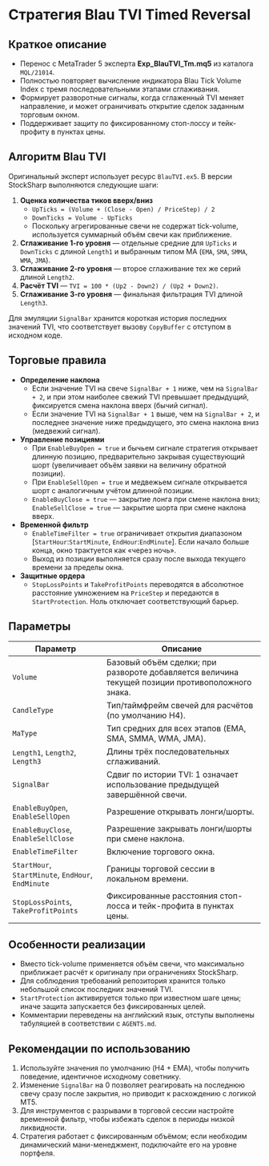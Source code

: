 # Стратегия Blau TVI Timed Reversal

## Краткое описание
- Перенос с MetaTrader 5 эксперта **Exp_BlauTVI_Tm.mq5** из каталога `MQL/21014`.
- Полностью повторяет вычисление индикатора Blau Tick Volume Index с тремя последовательными этапами сглаживания.
- Формирует разворотные сигналы, когда сглаженный TVI меняет направление, и может ограничивать открытие сделок заданным торговым окном.
- Поддерживает защиту по фиксированному стоп-лоссу и тейк-профиту в пунктах цены.

## Алгоритм Blau TVI
Оригинальный эксперт использует ресурс `BlauTVI.ex5`. В версии StockSharp выполняются следующие шаги:

1. **Оценка количества тиков вверх/вниз**
   - `UpTicks = (Volume + (Close - Open) / PriceStep) / 2`
   - `DownTicks = Volume - UpTicks`
   - Поскольку агрегированные свечи не содержат tick-volume, используется суммарный объём свечи как приближение.
2. **Сглаживание 1-го уровня** — отдельные средние для `UpTicks` и `DownTicks` с длиной `Length1` и выбранным типом MA (`EMA`, `SMA`, `SMMA`, `WMA`, `JMA`).
3. **Сглаживание 2-го уровня** — второе сглаживание тех же серий длиной `Length2`.
4. **Расчёт TVI** — `TVI = 100 * (Up2 - Down2) / (Up2 + Down2)`.
5. **Сглаживание 3-го уровня** — финальная фильтрация TVI длиной `Length3`.

Для эмуляции `SignalBar` хранится короткая история последних значений TVI, что соответствует вызову `CopyBuffer` с отступом в исходном коде.

## Торговые правила
- **Определение наклона**
  - Если значение TVI на свече `SignalBar + 1` ниже, чем на `SignalBar + 2`, и при этом наиболее свежий TVI превышает предыдущий, фиксируется смена наклона вверх (бычий сигнал).
  - Если значение TVI на `SignalBar + 1` выше, чем на `SignalBar + 2`, и последнее значение ниже предыдущего, это смена наклона вниз (медвежий сигнал).
- **Управление позициями**
  - При `EnableBuyOpen = true` и бычьем сигнале стратегия открывает длинную позицию, предварительно закрывая существующий шорт (увеличивает объём заявки на величину обратной позиции).
  - При `EnableSellOpen = true` и медвежьем сигнале открывается шорт с аналогичным учётом длинной позиции.
  - `EnableBuyClose = true` — закрытие лонга при смене наклона вниз; `EnableSellClose = true` — закрытие шорта при смене наклона вверх.
- **Временной фильтр**
  - `EnableTimeFilter = true` ограничивает открытия диапазоном [`StartHour`:`StartMinute`, `EndHour`:`EndMinute`]. Если начало больше конца, окно трактуется как «через ночь».
  - Выход из позиции выполняется сразу после выхода текущего времени за пределы окна.
- **Защитные ордера**
  - `StopLossPoints` и `TakeProfitPoints` переводятся в абсолютное расстояние умножением на `PriceStep` и передаются в `StartProtection`. Ноль отключает соответствующий барьер.

## Параметры
| Параметр | Описание |
|----------|----------|
| `Volume` | Базовый объём сделки; при развороте добавляется величина текущей позиции противоположного знака. |
| `CandleType` | Тип/таймфрейм свечей для расчётов (по умолчанию H4). |
| `MaType` | Тип средних для всех этапов (EMA, SMA, SMMA, WMA, JMA). |
| `Length1`, `Length2`, `Length3` | Длины трёх последовательных сглаживаний. |
| `SignalBar` | Сдвиг по истории TVI: 1 означает использование предыдущей завершённой свечи. |
| `EnableBuyOpen`, `EnableSellOpen` | Разрешение открывать лонги/шорты. |
| `EnableBuyClose`, `EnableSellClose` | Разрешение закрывать лонги/шорты при смене наклона. |
| `EnableTimeFilter` | Включение торгового окна. |
| `StartHour`, `StartMinute`, `EndHour`, `EndMinute` | Границы торговой сессии в локальном времени. |
| `StopLossPoints`, `TakeProfitPoints` | Фиксированные расстояния стоп-лосса и тейк-профита в пунктах цены. |

## Особенности реализации
- Вместо tick-volume применяется объём свечи, что максимально приближает расчёт к оригиналу при ограничениях StockSharp.
- Для соблюдения требований репозитория хранится только небольшой список последних значений TVI.
- `StartProtection` активируется только при известном шаге цены; иначе защита запускается без фиксированных целей.
- Комментарии переведены на английский язык, отступы выполнены табуляцией в соответствии с `AGENTS.md`.

## Рекомендации по использованию
1. Используйте значения по умолчанию (H4 + EMA), чтобы получить поведение, идентичное исходному советнику.
2. Изменение `SignalBar` на 0 позволяет реагировать на последнюю свечу сразу после закрытия, но приводит к расхождению с логикой MT5.
3. Для инструментов с разрывами в торговой сессии настройте временной фильтр, чтобы избежать сделок в периоды низкой ликвидности.
4. Стратегия работает с фиксированным объёмом; если необходим динамический мани-менеджмент, подключайте его на уровне портфеля.
